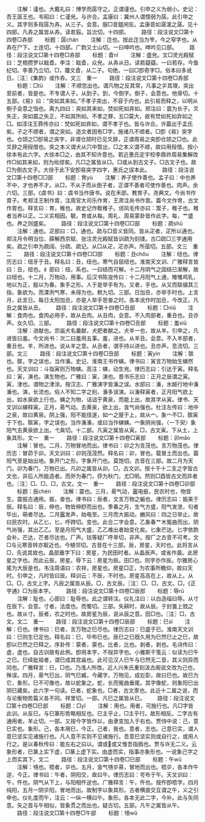 <!-- { "loadSidebar": true } -->
　　注解：谨也。大戴礼曰：博学而孱守之。正谓谨也。引申之义为弱小。史记：吾王孱王也。韦昭曰：仁谨皃。与许合。孟康曰：冀州人谓愞弱为孱。此引申之义。其字则多叚孱为孨。从三子。会意。服□音鉏闲反。孟康音如潺湲之潺。见十四部。凡孨之属皆从孨。读若翦。旨沇切。十四部。
　　路径：段注说文□第十四卷□孨部
　　标题：孱chán
　　注解：迮也。按此迮当为笮，今之窄字也。从孨在尸下。士连切。十四部。广韵又士山切。一曰呻吟也。呻吟见口部。
　　路径：段注说文□第十四卷□孨部
　　标题：孴nǐ
　　注解：盛皃。文□灵光殿赋曰：芝栭攒罗以戢孴。李注：戢孴，众皃。从孨从日。读若薿薿。一曰若存。今鱼纪切。李善乃立切。□，籒文孴，从二子。句绝。一曰□卽奇字□。俗本曰多讹日。〖注〗《集韵》或作孨。文三　重一
　　路径：段注说文□第十四卷□孨部
　　标题：□tū
　　注解：不顺忽出也。谓凡物之反其常，凡事之屰其理，突出至前者，皆是也。不专谓人子。从到子。到，今倒字。倒子，会意也。他骨切。十五部。《易》曰：“突如其来如。”不孝子突出，不容于内也。此引易而释之，以明从倒子会意之恉也。离九四曰：突如其来如，焚如死如弃如。郑注曰：震为长子。爻失正，突如震之失正，不如其所如。不孝之罪，五□莫大，故有焚如死如弃如之□。如淳注王莽传亦曰：焚如死如弃如，谓不孝子也。皆与许合。许葢出于孟氏矣。子之不顺者，谓之突如。造文者因有□字，施诸凡不顺者。□卽《易》突字也。仓颉之□卽易之突字，非谓仓颉时已见爻辞，正谓周易之突卽仓颉之□也。此爻辞之用叚借也。突之本义谓犬从穴中暂出，□之本义谓不顺，故曰用叚借。按小徐本有此六字。大徐本□之，由其不知许意也。若近惠氏定宇校李鼎祚周易集解改作□如其来如，则为纰缪矣。凡□之属皆从□。□或从到古文子。□古文子也。故□为倒古文子。大徐于此下安卽易突字四字，惠氏之误本此。
　　路径：段注说文□第十四卷□□部
　　标题：育yù
　　注解：养子使作善也。孟子曰：中也养不中，才也养不才。从□，不从子而从倒子者，正谓不善者可使作善也。肉声。余六切。三部。《虞书》曰：虞书当作唐书。说在禾部。教育子。尧典文。今尚书作胄子。考郑注王制作胄，注周官大司乐作育，王肃注尚书作胄。葢今文作育，古文作胄也。释言曰：育，稚也。故史记作敎稚子。邠风毛传亦曰：鬻子，稚子也。稚者当养以正。二义实相因。毓，育或从每。周礼、周易蒙卦皆作此字。每，艹盛也。养之则盛矣。
　　路径：段注说文□第十四卷□□部
　　标题：疏shū
　　注解：通也。疋部曰：□，通也。疏与□音义皆同。皆从疋者，疋所以通也。郑注月令明当位、薛解西京赋、张注灵光殿赋皆训疏为刻镂。古□疏□三字通用矣。疏之引申为疏阔、分疏、疏记。从□从疋，疋亦声。所葅切。五部。文三　重二
　　路径：段注说文□第十四卷□□部
　　标题：丑chǒu
　　注解：纽也。律历志曰：纽牙于丑。释名曰：丑，纽也。寒气自屈纽也。淮南天文训、广雅释言皆曰：丑，纽也。纟部曰：纽，系也。一曰结而可解。十二月阴气之固结已渐解，故曰纽也。十二月，万物动，用事。后汉书陈宠传曰：十二月阳气上通，雉雊鸡乳，地以为正，殷以为春。象手之形。人于是举手有为。又者，手也。从又而联缀其三指，象欲为。而溧洌气寒，未得为也。敕九切。三部。日加丑，亦举手时也。上言月，此言日。每日太阳加丑，亦是人举手思奋之时。各本讹作时加丑，今改正。凡丑之属皆从丑。
　　路径：段注说文□第十四卷□丑部
　　标题：□niǔ
　　注解：食肉也。食肉必用手，故从丑肉。从丑肉，会意。不入肉部者，重丑也。丑亦声。女久切。三部。
　　路径：段注说文□第十四卷□丑部
　　标题：羞xiū
　　注解：进献也。宗庙犬名羹献，犬肥者献之。犬羊一也，故从羊。引申之，凡进皆曰羞。今文尚书：次二曰羞用五事。羞，进也。从羊丑。会意。不入羊部者，重丑也。羊，所进也。说从羊之意。从丑者，谓手持以进也。丑亦声。息流切。三部。文三
　　路径：段注说文□第十四卷□丑部
　　标题：寅yín
　　注解：髌也。髌，字之误也，当作濥。史记、淮南王书作螾。律书曰：寅言万物始生螾然也。天文训曰：斗指寅则万物螾。高注：螾，动生皃。律历志曰：引达于寅。释名曰：寅，演也。演生物也。广雅曰：寅，演也。晋书乐志曰：正月之辰谓之寅。寅，津也。谓物之津涂。按汉志、广雅演字皆濥之误。水部曰：濥，水衇行地中濥濥也。演，长流也。俗人不知二字之别，濥多误演。以濥释寅者，正月阳气欲上出，如水泉欲上行也。螾之为物，诘诎于黄泉，而能上出，故其字从寅。律书、天文训以螾释寅。正月，昜气动。去黄泉，欲上出，侌气尚强也。杜注左传曰：地中之泉，故曰黄泉。阴上强，阳不能径遂，如宀之屋于上，故从宀。象宀不□，髌寅于下也。髌寅，字之误也。当作濥濥，或曰当作螾螾。宀象阴尚强，〈一下臾〉象阳气去黄泉欲上出。弋眞切。十二部。凡寅之属皆从寅。□，古文寅。下从土，上象其形。文一　重一
　　路径：段注说文□第十四卷□寅部
　　标题：卯mǎo
　　注解：冒也。二月，万物冒地而出。律书曰：卯之为言茂也。言万物茂也。律历志：冒茆于卯。天文训曰：卯则茂茂然。释名曰：卯，冒也。载冒土而出也。葢阳气至是始出地。象开门之形。字象开门也。莫饱切。古音在三部。故二月为天门。卯为春门，万物已出。凡卯之属皆从卯。□，古文卯。按十干十二支之字皆古文也，非后人所能造者。而戼为春门，丣为秋门，尤□明。然则□酉皆古文而异者也。〖注〗□、□、□，古文。文一　重一
　　路径：段注说文□第十四卷□卯部
　　标题：辰chén
　　注解：震也。三月，昜气动，靁电振，民农时也，物皆生。震振古通用。振，奋也。律书曰：辰者，文言万物之蜄也。律历志曰：振美于辰。释名曰：辰，伸也，物皆伸舒而出也。季春之月，生气方盛，阳气发泄，句者毕出，萌者尽达。二月靁发声，始电至。三月而大振动。豳风曰：四之日举止。故曰民农时。从乙匕，匕，呼跨切。变也。此合二字会意。乙象春艹木冤曲而出，阴气尚强，其出乙乙。至是月阳气大盛，乙乙难出者始变化矣。匕象芒达。匕字依韵会补。芒达，芒者尽达也。厂声。铉等疑厂呼旱切，非声。按厂之古音不可考。文□与元寒音转亦冣近也。今植邻切。古音在十三部。辰，房星，天时也。此将言从□，先说其故也。晶部曟字下曰：房星，为民田时者。从晶辰声。或省作晨。此房星之字也。而此云辰，房星。辱下云：房星为辰。田□也。则字亦作辰。尔雅房心尾为大辰是也。韦注周语曰：农祥，房星也。房星□正，为农事所瞻仰，故曰天时。引申之，凡时皆曰辰。释训云：不辰，不时也。房星高高在上，故从上。从□。□，古文上字。凡辰之属皆从辰。□，古文辰。〖注〗□、□，古文。□，《正字通》□为辰本字。
　　路径：段注说文□第十四卷□辰部
　　标题：辱rǔ
　　注解：耻也。心部曰：耻辱也。此之谓转注。仪礼注曰：以白造缁曰辱。从寸在辰下。会意。寸者，法度也。而蜀切。三部。失耕时，故从辰。于封畺上戮之也。故从寸。辰者，农之时也。故房星为辰，说从辰之意。田□也。〖注〗□，古文。文二　重一
　　路径：段注说文□第十四卷□辰部
　　标题：巳sì
　　注解：巳也。律书曰：巳者，言万物之巳尽也。律历志曰：巳盛于巳。淮南天文训曰：巳则生巳定也。释名曰：巳，毕布巳也。辰巳之巳旣久用为巳然巳止之巳，故卽以巳然之巳释之。序卦传：蒙者，蒙也。比者，比也。剥者，剥也。毛诗传曰：虚，虚也。自古训故有此例。卽用本字，不叚异字也。小雅斯干笺云：似读为巳午之巳。巳续妣祖者，谓巳成其宫庙也。此可见汉人巳午与巳然无二音，其义则异而同也。广雅释言：巳，□也。乃浅人所改。近人兴朱氏重刻汲古阁说文改为己也，殊误。四月，昜气巳出，阴气巳臧，今藏字。万物见，成彣彰，故曰巳也。故巳为它，象形。巳不可像也，故以蛇象之。蛇，长而冤曲垂尾。其字像蛇，则象阳巳出阴巳藏矣。此六字一句读。巳者，蛇象也。□者，古文豕也。此近十二属之说，而与论衡物势篇义各不同。祥里切。一部。凡巳之属皆从巳。
　　路径：段注说文□第十四卷□巳部
　　标题：□yǐ
　　注解：用也。用者，可施行也。凡□字皆此训。从反巳。与巳篆形势略相反也。巳主乎止，□主乎行。故形相反。二字古有通用者。羊止切。一部。又按今字皆作以，由隶变加入于右也。贾侍中说：己，意巳实也。象形。己，各本用巳，今正。己者，我也。意者，志也。己意巳实，谓人意巳坚实见诸施行也。凡人意不实则不见诸施行。吾意巳坚实则或自行之，或用人行之。是以春秋传曰：能左右之曰以。谓或或又惟吾指撝也。贾与许无二义。云象形者，巳篆上实下虚，□篆上虚下实。由虚而实，指事亦象形也。一说象己字之上而实其下。文二
　　路径：段注说文□第十四卷□巳部
　　标题：午wǔ
　　注解：啎也。牾者，屰也。五月，侌气啎屰昜，冒地而出也。牾屰，各本作午逆，今正。律书曰：午者，阴阳交，故曰午。律历志曰：咢布于午。天文训曰：午，仵也。阴气从下上，与阳相仵逆也。广雅释言：午，仵也。按仵卽牾字。四月纯阳，五月一阴屰阳，冒地而出。故制字以象其形。古者横直交互谓之午，义之引申也。仪礼度而午，注云：一纵一横曰午。象形。各本无此二字，今补。此与矢同意。矢之首与午相似，皆象贯之而出也。疑古切。五部。凡午之属皆从午。
　　路径：段注说文□第十四卷□午部
　　标题：啎wǔ
